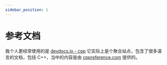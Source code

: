 ```yaml
---
sidebar_position: 1
---
```


# 参考文档

我个人更经常使用的是 [devdocs.io - cpp](https://devdocs.io/cpp/) 它实际上是个聚合站点，包含了很多语言的文档，包括 C++，当中的内容是由 [cppreference.com](https://en.cppreference.com/w/) 提供的。
